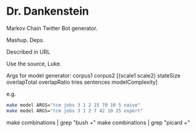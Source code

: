 # Dr. Dankenstein

Markov Chain Twitter Bot generator.

Mashup.
Deps.

Described in URL

Use the source, Luke.

Args for model generator:
corpus1 corpus2 [(scale1 scale2) stateSize overlapTotal overlapRatio tries sentences modelComplexity]

e.g.
```bash
make model ARGS="tcm jobs 3 1 2 15 70 10 5 naive"
make model ARGS="tcm jobs 3 1 2 7 42 10 25 expert"
```

make combinations | grep "bush +"
make combinations | grep "picard +"
